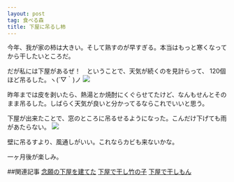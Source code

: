 ```yaml
---
layout: post
tag: 食べる森
title: 下屋に吊るし柿
---
```

今年、我が家の柿は大きい。そして熟すのが早すぎる。本当はもっと寒くなってから干したいところだ。

だが私には下屋があるぜ！　ということで、天気が続くのを見計らって、
120個ほど吊るした。ヽ(´▽｀)ノ
![](https://c2.staticflickr.com/6/5700/22000691718_c4e926b9ea.jpg)

昨年までは皮を剥いたら、熱湯とか焼酎にくぐらせてたけど、なんもせんとそのまま吊るした。しばらく天気が良いと分かってるならこれでいいと思う。

下屋が出来たことで、窓のところに吊るせるようになった。こんだけ下げても雨があたらない。
![](https://c2.staticflickr.com/6/5620/22188434905_bd203f298a.jpg)

壁に吊るすより、風通しがいい。これならカビも来ないかな。

一ヶ月後が楽しみ。



##関連記事
[念願の下屋を建てた](http://kobapan.com/blog/2015/04/20/geya.html)
[下屋で干し竹の子](http://kobapan.com/blog/2015/04/29/hoshitakenoko.html)
[下屋で干しもん](http://kobapan.com/blog/2015/06/23/hoshimon.html)
